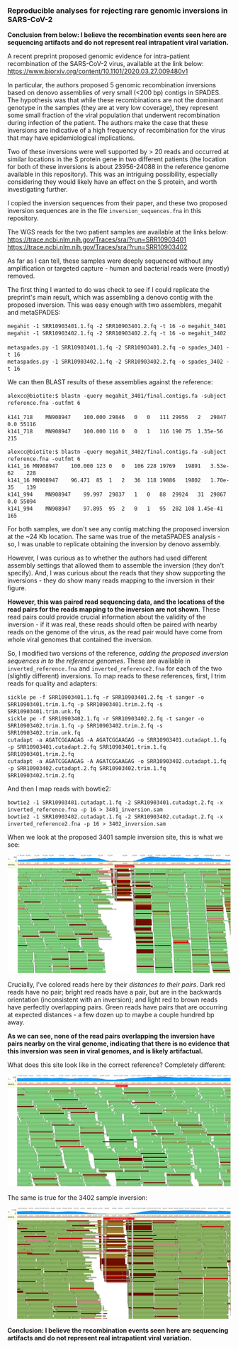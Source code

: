 ### Reproducible analyses for rejecting rare genomic inversions in SARS-CoV-2

**Conclusion from below: I believe the recombination events seen here are sequencing artifacts and do not represent real intrapatient viral variation.**


A recent preprint proposed genomic evidence for intra-patient recombination of the SARS-CoV-2 virus, available at the link below:
https://www.biorxiv.org/content/10.1101/2020.03.27.009480v1

In particular, the authors proposed 5 genomic recombination inversions based on denovo assemblies of very small (<200 bp) contigs in SPADES. The hypothesis was that while these recombinations are not the dominant genotype in the samples (they are at very low coverage), they represent some small fraction of the viral population that underwent recombination during infection of the patient. The authors make the case that these inversions are indicative of a high frequency of recombination for the virus that may have epidemiological implications.

Two of these inversions were well supported by > 20 reads and occurred at similar locations in the S protein gene in two different patients (the location for both of these inversions is about 23956-24088 in the reference genome available in this repository). This was an intriguing possibility, especially considering they would likely have an effect on the S protein, and worth investigating further.

I copied the inversion sequences from their paper, and these two proposed inversion sequences are in the file `inversion_sequences.fna` in this repository.

The WGS reads for the two patient samples are available at the links below:
https://trace.ncbi.nlm.nih.gov/Traces/sra/?run=SRR10903401
https://trace.ncbi.nlm.nih.gov/Traces/sra/?run=SRR10903402

As far as I can tell, these samples were deeply sequenced without any amplification or targeted capture - human and bacterial reads were (mostly) removed. 

The first thing I wanted to do was check to see if I could replicate the preprint's main result, which was assembling a denovo contig with the proposed inversion. This was easy enough with two assemblers, megahit and metaSPADES:
```
megahit -1 SRR10903401.1.fq -2 SRR10903401.2.fq -t 16 -o megahit_3401
megahit -1 SRR10903402.1.fq -2 SRR10903402.2.fq -t 16 -o megahit_3402

metaspades.py -1 SRR10903401.1.fq -2 SRR10903401.2.fq -o spades_3401 -t 16
metaspades.py -1 SRR10903402.1.fq -2 SRR10903402.2.fq -o spades_3402 -t 16
```

We can then BLAST results of these assemblies against the reference:

```
alexcc@biotite:$ blastn -query megahit_3401/final.contigs.fa -subject reference.fna -outfmt 6

k141_718	MN908947	100.000	29846	0	0	111	29956	2	29847	0.0	55116
k141_718	MN908947	100.000	116	0	0	1	116	190	75	1.35e-56	215
```

```
alexcc@biotite:$ blastn -query megahit_3402/final.contigs.fa -subject reference.fna -outfmt 6
k141_16	MN908947	100.000	123	0	0	106	228	19769	19891	3.53e-62	228
k141_16	MN908947	96.471	85	1	2	36	118	19886	19802	1.70e-35	139
k141_994	MN908947	99.997	29837	1	0	88	29924	31	29867	0.0	55094
k141_994	MN908947	97.895	95	2	0	1	95	202	108	1.45e-41	165
```

For both samples, we don't see any contig matching the proposed inversion at the ~24 Kb location. The same was true of the metaSPADES analysis - so, I was unable to replicate obtaining the inversion by denovo assembly.

However, I was curious as to whether the authors had used different assembly settings that allowed them to assemble the inversion (they don't specify). And, I was curious about the reads that they show supporting the inversions - they do show many reads mapping to the inversion in their figure. 

**However, this was paired read sequencing data, and the locations of the read pairs for the reads mapping to the inversion are not shown**. These read pairs could provide crucial information about the validity of the inversion - if it was real, these reads should often be paired with nearby reads on the genome of the virus, as the read pair would have come from whole viral genomes that contained the inversion.

So, I modified two versions of the reference, *adding the proposed inversion sequences in to the reference genomes*. These are available in `inverted_reference.fna` and `inverted_reference2.fna` for each of the two (slightly different) inversions. To map reads to these references, first, I trim reads for quality and adapters:
```
sickle pe -f SRR10903401.1.fq -r SRR10903401.2.fq -t sanger -o SRR10903401.trim.1.fq -p SRR10903401.trim.2.fq -s SRR10903401.trim.unk.fq
sickle pe -f SRR10903402.1.fq -r SRR10903402.2.fq -t sanger -o SRR10903402.trim.1.fq -p SRR10903402.trim.2.fq -s SRR10903402.trim.unk.fq
cutadapt -a AGATCGGAAGAG -A AGATCGGAAGAG -o SRR10903401.cutadapt.1.fq -p SRR10903401.cutadapt.2.fq SRR10903401.trim.1.fq SRR10903401.trim.2.fq
cutadapt -a AGATCGGAAGAG -A AGATCGGAAGAG -o SRR10903402.cutadapt.1.fq -p SRR10903402.cutadapt.2.fq SRR10903402.trim.1.fq SRR10903402.trim.2.fq
```

And then I map reads with bowtie2:
```
bowtie2 -1 SRR10903401.cutadapt.1.fq -2 SRR10903401.cutadapt.2.fq -x inverted_reference.fna -p 16 > 3401_inversion.sam
bowtie2 -1 SRR10903402.cutadapt.1.fq -2 SRR10903402.cutadapt.2.fq -x inverted_reference2.fna -p 16 > 3402_inversion.sam
```

[Figure1]: 3401_inversion.png
[Figure2]: 3401_ref.png
[Figure3]: 3402_inversion.png


When we look at the proposed 3401 sample inversion site, this is what we see:

![Figure 1][Figure1]


Crucially, I've colored reads here by their *distances to their pairs*. Dark red reads have no pair; bright red reads have a pair, but are in the backwards orientation (inconsistent with an inversion); and light red to brown reads have perfectly overlapping pairs. Green reads have pairs that are occurring at expected distances - a few dozen up to maybe a couple hundred bp away. 

**As we can see, none of the read pairs overlapping the inversion have pairs nearby on the viral genome, indicating that there is no evidence that this inversion was seen in viral genomes, and is likely artifactual.**

What does this site look like in the correct reference? Completely different:

![Figure 2][Figure2]


The same is true for the 3402 sample inversion:

![Figure 3][Figure3]

**Conclusion: I believe the recombination events seen here are sequencing artifacts and do not represent real intrapatient viral variation.**
